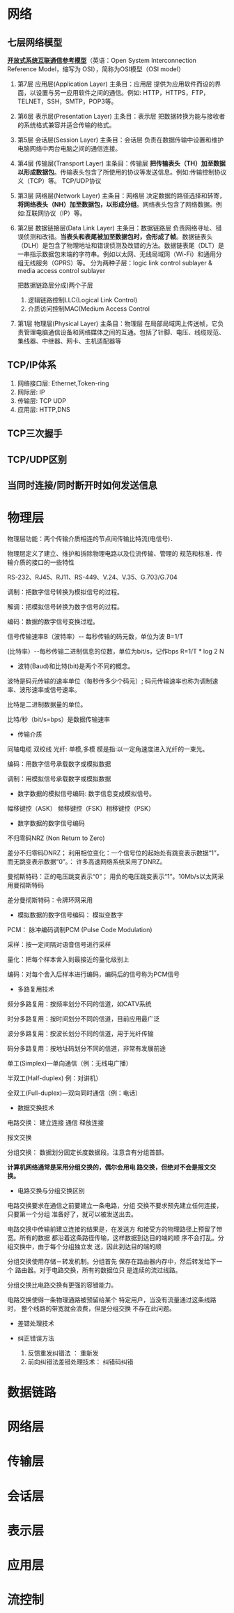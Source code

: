 # 网络


## 七层网络模型

**[开放式系统互联通信参考模型](https://zh.wikipedia.org/wiki/OSI%E6%A8%A1%E5%9E%8B)**（英语：Open System Interconnection Reference Model，缩写为 OSI），简称为OSI模型（OSI model）

1. 第7层 应用层(Application Layer)
	主条目：应用层
	提供为应用软件而设的界面，以设置与另一应用软件之间的通信。例如: HTTP，HTTPS，FTP，TELNET，SSH，SMTP，POP3等。
1. 第6层 表示层(Presentation Layer)
	主条目：表示层
	把数据转换为能与接收者的系统格式兼容并适合传输的格式。
1. 第5层 会话层(Session Layer)
	主条目：会话层
	负责在数据传输中设置和维护电脑网络中两台电脑之间的通信连接。
1. 第4层 传输层(Transport Layer)
	主条目：传输层
	**把传输表头（TH）加至数据以形成数据包**。传输表头包含了所使用的协议等发送信息。例如:传输控制协议义（TCP）等。
	TCP/UDP协议
1. 第3层 网络层(Network Layer)
	主条目：网络层
	决定数据的路径选择和转寄，**将网络表头（NH）加至数据包，以形成分组**。网络表头包含了网络数据。例如:互联网协议（IP）等。
1. 第2层 数据链接层(Data Link Layer)
	主条目：数据链路层
	负责网络寻址、错误侦测和改错。**当表头和表尾被加至数据包时，会形成了帧**。数据链表头（DLH）是包含了物理地址和错误侦测及改错的方法。数据链表尾（DLT）是一串指示数据包末端的字符串。例如以太网、无线局域网（Wi-Fi）和通用分组无线服务（GPRS）等。
	分为两种子层：logic link control sublayer & media access control sublayer

	把数据链路层分成)两个子层

	1. 逻辑链路控制LLC(Logical Link Control)
	1. 介质访问控制MAC(Medium Access Control


1. 第1层 物理层(Physical Layer)
	主条目：物理层
	在局部局域网上传送帧，它负责管理电脑通信设备和网络媒体之间的互通。包括了针脚、电压、线缆规范、集线器、中继器、网卡、主机适配器等


## TCP/IP体系


1. 网络接口层: Ethernet,Token-ring
1. 网际层: IP
1. 传输层: TCP UDP
1. 应用层: HTTP,DNS

## TCP三次握手



## TCP/UDP区别


## 当同时连接/同时断开时如何发送信息


# 物理层

物理层功能：两个传输介质相连的节点间传输比特流(电信号)．

物理层定义了建立、维护和拆除物理电路以及位流传输、管理的 规范和标准．传输介质的接口的一些特性

RS-232、RJ45、RJ11、RS-449、V.24、V.35、G.703/G.704


  
调制：把数字信号转换为模拟信号的过程。
  
解调：把模拟信号转换为数字信号的过程。
  
编码：数据的数字信号变换过程。

信号传输速率B（波特率）-- 每秒传输的码元数，单位为波
B=1/T

(比特率）--每秒传输二进制信息的位数，单位为bit/s，记作bps
R=1/T * log 2 N

- 波特(Baud)和比特(bit)是两个不同的概念。
  
波特是码元传输的速率单位（每秒传多少个码元）; 码元传输速率也称为调制速率、波形速率或信号速率。
  
比特是二进制数据量的单位。
  
比特/秒（bit/s=bps）是数据传输速率

- 传输介质

同轴电缆 双绞线 
光纤: 单模,多模
模是指:以一定角速度进入光纤的一束光。

编码：用数字信号承载数字或模拟数据
  
调制：用模拟信号承载数字或模拟数据


- 数字数据的模拟信号编码: 数字信息变成模拟信号。
  
幅移键控（ASK） 频移键控（FSK）相移键控（PSK）
  
- 数字数据的数字信号编码

  
不归零码NRZ (Non Return to Zero)
  
差分不归零码DNRZ； 利用相位变化：一个信号位的起始处有跳变表示数据“1”，而无跳变表示数据“0”。：
许多高速网络系统采用了DNRZ。
  
曼彻斯特码：正的电压跳变表示“0”； 用负的电压跳变表示“1”。10Mb/s以太网采用曼彻斯特码
  
差分曼彻斯特码：令牌环网采用


  
- 模拟数据的数字信号编码： 模拟变数字
  
PCM： 脉冲编码调制PCM (Pulse Code Modulation)

采样：按一定间隔对语音信号进行采样
  
量化：把每个样本舍入到最接近的量化级别上
  
编码：对每个舍入后样本进行编码，编码后的信号称为PCM信号


- 多路复用技术

  
频分多路复用：按频率划分不同的信道，如CATV系统
  
时分多路复用：按时间划分不同的信道，目前应用最广泛
  
波分多路复用：按波长划分不同的信道，用于光纤传输
  
码分多路复用：按地址码划分不同的信道，非常有发展前途

  
单工(Simplex)—单向通信（例：无线电广播）
  
半双工(Half-duplex) 例：对讲机）
  
全双工(Full-duplex)—双向同时通信（例：电话）

- 数据交换技术
  
电路交换： 建立连接 通信  释放连接

报文交换  
 
分组交换： 数据划分固定长度数据段。注意含有分组首部。

**计算机网络通常是采用分组交换的，偶尔会用电 路交换，但绝对不会是报文交换。**


- 电路交换与分组交换区别
  
电路交换要求在通信之前要建立一条电路，分组 交换不要求预先建立任何连接，只要第一个分组 准备好了，就可以被发送出去。
  
电路交换中传输前建立连接的结果是，在发送方 和接受方的物理路径上预留了带宽。所有的数据 都沿着这条路径传输，这样数据到达目的端的顺 序不会打乱。分组交换中，由于每个分组独立发 送，因此到达目的端的顺


  
分组交换使用存储－转发机制。分组首先 保存在路由器内存中，然后转发给下一个 路由器。对于电路交换，所有的数据位只 是连续的流过线路。
  
分组交换比电路交换有更强的容错能力。
  
电路交换使得一条物理通路被预留给某个 特定用户，当没有流量通过这条线路时， 整个线路的带宽就会浪费，但是分组交换 不存在此问题。

- 差错处理技术
  

- 纠正错误方法
  
	1. 反馈重发纠错法 ： 重新发
	1. 前向纠错法差错处理技术： 纠错码纠错


# 数据链路
 
# 网络层
 
# 传输层

# 会话层
 
# 表示层
 
# 应用层

# 流控制


